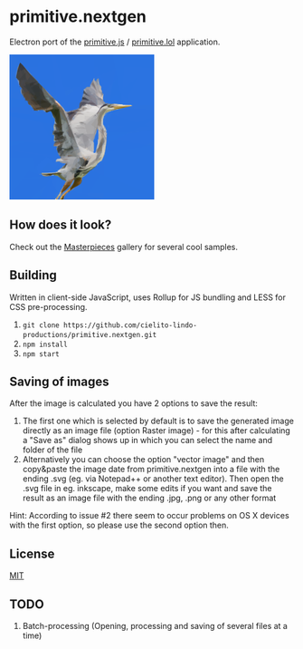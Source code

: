 # primitive.nextgen
Electron port of the [primitive.js](https://github.com/ondras/primitive.js) / [primitive.lol](http://primitive.lol/) application.

![logo](logo.png)

## How does it look?

Check out the [Masterpieces](https://cielitolindo.de/album/masterpieces/) gallery for several cool samples.

## Building

Written in client-side JavaScript, uses Rollup for JS bundling and LESS for CSS pre-processing.

  1. `git clone https://github.com/cielito-lindo-productions/primitive.nextgen.git`
  1. `npm install`
  1. `npm start`
  
## Saving of images

After the image is calculated you have 2 options to save the result:
 1. The first one which is selected by default is to save the generated image directly as an image file (option Raster image) - for this after calculating a "Save as" dialog shows up in which you can select the name and folder of the file
 1. Alternatively you can choose the option "vector image" and then copy&paste the image date from primitive.nextgen into a file with the ending .svg (eg. via Notepad++ or another text editor). Then open the .svg file in eg. inkscape, make some edits if you want and save the result as an image file with the ending .jpg, .png or any other format
 
Hint: According to issue #2 there seem to occur problems on OS X devices with the first option, so please use the second option then.

## License

[MIT](LICENSE)

## TODO

   1. Batch-processing (Opening, processing and saving of several files at a time)

